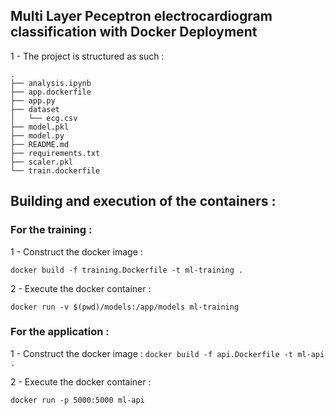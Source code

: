 ## Multi Layer Peceptron electrocardiogram classification with Docker Deployment

1 - The project is structured as such : 
```
.
├── analysis.ipynb
├── app.dockerfile
├── app.py
├── dataset
│   └── ecg.csv
├── model.pkl
├── model.py
├── README.md
├── requirements.txt
├── scaler.pkl
└── train.dockerfile
```
## Building and execution of the containers :

### For the training : 

1 - Construct the docker image :
 
`docker build -f training.Dockerfile -t ml-training . `

2 - Execute the docker container :

``` docker run -v $(pwd)/models:/app/models ml-training ```

### For the application : 

1 -  Construct the docker image :
``docker build -f api.Dockerfile -t ml-api .``

2 - Execute the docker container : 

``docker run -p 5000:5000 ml-api``
